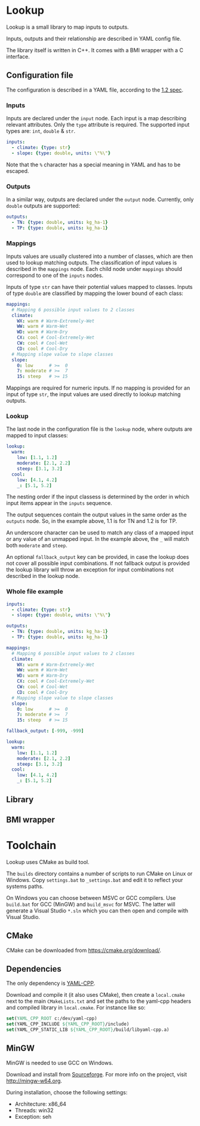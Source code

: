 # Lookup

Lookup is a small library to map inputs to outputs.

Inputs, outputs and their relationship are described in YAML config file.

The library itself is written in C++. It comes with a BMI wrapper with a C interface.

## Configuration file

The configuration is described in a YAML file, according to the [1.2 spec](https://yaml.org/spec/1.2/spec.html).

### Inputs

Inputs are declared under the `input` node. Each input is a map describing relevant attributes. Only the `type` attribute is required. The supported input types are: `int`, `double` & `str`.

```yaml
inputs:
  - climate: {type: str}
  - slope: {type: double, units: \"%\"}
```

Note that the `%` character has a special meaning in YAML and has to be escaped.

### Outputs

In a similar way, outputs are declared under the `output` node. Currently, only `double` outputs are supported:

```yaml
outputs:
  - TN: {type: double, units: kg_ha-1}
  - TP: {type: double, units: kg_ha-1}
```

### Mappings

Inputs values are usually clustered into a number of classes, which are then used to lookup matching outputs. The classification of input values is described in the `mappings` node. Each child node under `mappings` should correspond to one of the `inputs` nodes.

Inputs of type `str` can have their potential values mapped to classes. Inputs of type `double` are classified by mapping the lower bound of each class:

```yaml
mappings:
  # Mapping 6 possible input values to 2 classes
  climate:
    WX: warm # Warm-Extremely-Wet
    WW: warm # Warm-Wet
    WD: warm # Warm-Dry
    CX: cool # Cool-Extremely-Wet
    CW: cool # Cool-Wet
    CD: cool # Cool-Dry
  # Mapping slope value to slope classes
  slope:
  	0: low      # >=  0
    7: moderate # >=  7
    15: steep   # >= 15
```

Mappings are required for numeric inputs. If no mapping is provided for an input of type `str`, the input values are used directly to lookup matching outputs.

### Lookup

The last node in the configuration file is the `lookup` node, where outputs are mapped to input classes:

```yaml
lookup:
  warm:
    low: [1.1, 1.2]
    moderate: [2.1, 2.2]
    steep: [3.1, 3.2]
  cool:
    low: [4.1, 4.2]
    _: [5.1, 5.2]
```
The nesting order if the input classess is determined by the order in which input items appear in the `inputs` sequence.

The output sequences contain the output values in the same order as the `outputs` node. So, in the example above, 1.1 is for TN and 1.2 is for TP.

An underscore character can be used to match any class of a mapped input or any value of an unmapped input. In the example above, the `_` will match both `moderate` and `steep`.

An optional `fallback_output` key can be provided, in case the lookup does not cover all possible input combinations. If not fallback output is provided the lookup library will throw an exception for input combinations not described in the lookup node.


### Whole file example

```yaml
inputs:
  - climate: {type: str}
  - slope: {type: double, units: \"%\"}

outputs:
  - TN: {type: double, units: kg_ha-1}
  - TP: {type: double, units: kg_ha-1}

mappings:
  # Mapping 6 possible input values to 2 classes
  climate:
    WX: warm # Warm-Extremely-Wet
    WW: warm # Warm-Wet
    WD: warm # Warm-Dry
    CX: cool # Cool-Extremely-Wet
    CW: cool # Cool-Wet
    CD: cool # Cool-Dry
  # Mapping slope value to slope classes
  slope:
  	0: low      # >=  0
    7: moderate # >=  7
    15: steep   # >= 15

fallback_output: [-999, -999]

lookup:
  warm:
    low: [1.1, 1.2]
    moderate: [2.1, 2.2]
    steep: [3.1, 3.2]
  cool:
    low: [4.1, 4.2]
    _: [5.1, 5.2]
```



## Library



## BMI wrapper



# Toolchain

Lookup uses CMake as build tool.

The `builds` directory contains a number of scripts to run CMake on Linux or Windows. Copy `settings.bat` to `_settings.bat` and edit it to reflect your systems paths.

On Windows you can choose between MSVC or GCC compilers. Use `build.bat` for GCC (MinGW) and `build_msvc` for MSVC. The latter will generate a Visual Studio `*.sln` which you can then open and compile with Visual Studio.

## CMake

CMake can be downloaded from https://cmake.org/download/.

## Dependencies

The only dependency is [YAML-CPP](https://github.com/jbeder/yaml-cpp).

Download and compile it (it also uses CMake), then create a `local.cmake` next to the main `CMakeLists.txt` and set the paths to the yaml-cpp headers and compiled library in `local.cmake`. For instance like so:

```cmake
set(YAML_CPP_ROOT c:/dev/yaml-cpp)
set(YAML_CPP_INCLUDE ${YAML_CPP_ROOT}/include)
set(YAML_CPP_STATIC_LIB ${YAML_CPP_ROOT}/build/libyaml-cpp.a)
```


## MinGW

MinGW is needed to use GCC on Windows.

Download and install from [Sourceforge](https://sourceforge.net/projects/mingw-w64/files/Toolchains%20targetting%20Win32/Personal%20Builds/mingw-builds/installer/mingw-w64-install.exe/download). For more info on the project, visit http://mingw-w64.org.

During installation, choose the following settings:

- Architecture: x86_64
- Threads: win32
- Exception: seh

